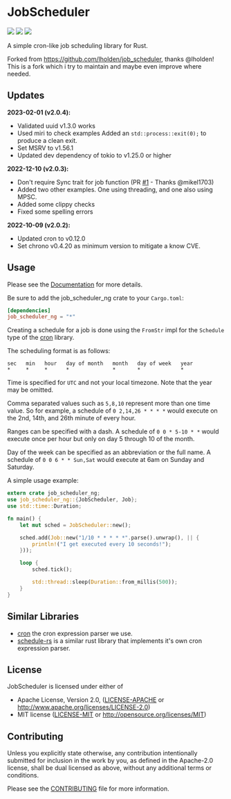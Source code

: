 # JobScheduler
[![](https://docs.rs/job_scheduler_ng/badge.svg)](https://docs.rs/job_scheduler_ng) [![](https://img.shields.io/crates/v/job_scheduler_ng.svg)](https://crates.io/crates/job_scheduler_ng) [![](https://deps.rs/repo/github/BlackDex/job_scheduler/status.svg)](https://deps.rs/repo/github/BlackDex/job_scheduler)

A simple cron-like job scheduling library for Rust.

Forked from https://github.com/lholden/job_scheduler, thanks @lholden!
This is a fork which i try to maintain and maybe even improve where needed.


## Updates

**2023-02-01 (v2.0.4):**
 - Validated uuid v1.3.0 works
 - Used miri to check examples
   Added an `std::process::exit(0);` to produce a clean exit.
 - Set MSRV to v1.56.1
 - Updated dev dependency of tokio to v1.25.0 or higher

**2022-12-10 (v2.0.3):**
 - Don't require Sync trait for job function (PR [#1](https://github.com/BlackDex/job_scheduler/pull/1) - Thanks @mikel1703)
 - Added two other examples. One using threading, and one also using MPSC.
 - Added some clippy checks
 - Fixed some spelling errors

**2022-10-09 (v2.0.2):**
 - Updated cron to v0.12.0
 - Set chrono v0.4.20 as minimum version to mitigate a know CVE.


## Usage

Please see the [Documentation](https://docs.rs/job_scheduler_ng/) for more details.

Be sure to add the job_scheduler_ng crate to your `Cargo.toml`:

```toml
[dependencies]
job_scheduler_ng = "*"
```

Creating a schedule for a job is done using the `FromStr` impl for the
`Schedule` type of the [cron](https://github.com/zslayton/cron) library.

The scheduling format is as follows:

```text
sec   min   hour   day of month   month   day of week   year
*     *     *      *              *       *             *
```

Time is specified for `UTC` and not your local timezone. Note that the year may
be omitted.

Comma separated values such as `5,8,10` represent more than one time value. So
for example, a schedule of `0 2,14,26 * * * *` would execute on the 2nd, 14th,
and 26th minute of every hour.

Ranges can be specified with a dash. A schedule of `0 0 * 5-10 * *` would
execute once per hour but only on day 5 through 10 of the month.

Day of the week can be specified as an abbreviation or the full name. A
schedule of `0 0 6 * * Sun,Sat` would execute at 6am on Sunday and Saturday.

A simple usage example:

```rust
extern crate job_scheduler_ng;
use job_scheduler_ng::{JobScheduler, Job};
use std::time::Duration;

fn main() {
    let mut sched = JobScheduler::new();

    sched.add(Job::new("1/10 * * * * *".parse().unwrap(), || {
        println!("I get executed every 10 seconds!");
    }));

    loop {
        sched.tick();

        std::thread::sleep(Duration::from_millis(500));
    }
}
```

## Similar Libraries

* [cron](https://github.com/zslayton/cron) the cron expression parser we use.
* [schedule-rs](https://github.com/mehcode/schedule-rs) is a similar rust library that implements it's own cron expression parser.

## License

JobScheduler is licensed under either of

 * Apache License, Version 2.0, ([LICENSE-APACHE](LICENSE-APACHE) or
   http://www.apache.org/licenses/LICENSE-2.0)
 * MIT license ([LICENSE-MIT](LICENSE-MIT) or
   http://opensource.org/licenses/MIT)

## Contributing

Unless you explicitly state otherwise, any contribution intentionally submitted
for inclusion in the work by you, as defined in the Apache-2.0 license, shall
be dual licensed as above, without any additional terms or conditions.

Please see the [CONTRIBUTING](CONTRIBUTING.md) file for more information.
